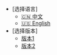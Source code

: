 <!-- _navbar.md -->

* [选择语言]
    * [:cn: 中文](/)
    * [:us: English](/en-us/)
* [选择版本]
    * [版本1](/v1/)
    * [版本2](/v2/)